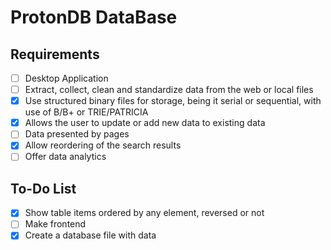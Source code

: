 # ProtonDB DataBase

## Requirements
- [ ] Desktop Application
- [ ] Extract, collect, clean and standardize data from the web or local files
- [x] Use structured binary files for storage, being it serial or sequential, with use of B/B+ or TRIE/PATRICIA
- [x] Allows the user to update or add new data to existing data
- [ ] Data presented by pages
- [x] Allow reordering of the search results
- [ ] Offer data analytics

## To-Do List
- [x] Show table items ordered by any element, reversed or not
- [ ] Make frontend
- [x] Create a database file with data
